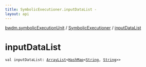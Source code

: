```yaml
---
title: SymbolicExecutioner.inputDataList - 
layout: api
---
```


<div class='api-docs-breadcrumbs'><a href="../index.html">bwdm.symbolicExecutionUnit</a> / <a href="index.html">SymbolicExecutioner</a> / <a href="./input-data-list.html">inputDataList</a></div>

# inputDataList

<div class="signature"><code><span class="keyword">val </span><span class="identifier">inputDataList</span><span class="symbol">: </span><a href="http://docs.oracle.com/javase/6/docs/api/java/util/ArrayList.html"><span class="identifier">ArrayList</span></a><span class="symbol">&lt;</span><a href="http://docs.oracle.com/javase/6/docs/api/java/util/HashMap.html"><span class="identifier">HashMap</span></a><span class="symbol">&lt;</span><a href="https://kotlinlang.org/api/latest/jvm/stdlib/kotlin/-string/index.html"><span class="identifier">String</span></a><span class="symbol">,</span>&nbsp;<a href="https://kotlinlang.org/api/latest/jvm/stdlib/kotlin/-string/index.html"><span class="identifier">String</span></a><span class="symbol">&gt;</span><span class="symbol">&gt;</span></code></div>
